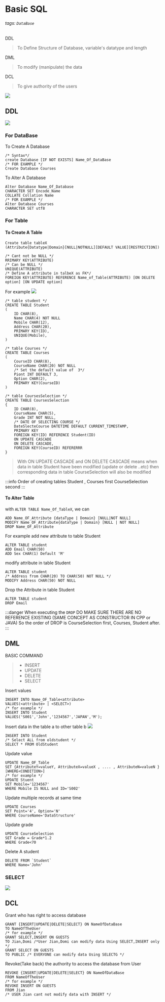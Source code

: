 # Basic SQL
###### tags: `DataBase`

DDL
> To Define Structure of Database, variable's datatype and length

DML
> To modify (manipulate) the data

DCL
> To give authority of the users 


![](https://i.imgur.com/v6rAbRL.png)




## DDL

![](https://i.imgur.com/SGIfZsA.png)


### For DataBase 

To Create A Database
```sql=
/* Syntax*/
create Database [IF NOT EXISTS] Name_Of_DataBase
/* FOR EXAMPLE */
Create Database Courses
```

To Alter A Database
```sql=
Alter Database Name_Of_Database
CHARACTER SET Encode_Name
COLLATE Collation Name
/* FOR EXAMPLE */
Alter Database Courses
CHARACTER SET utf8
```


### For Table
#### To Create A Table
```sql=
Create table tableX
(Attribute{Datatype|Domain}[NULL|NOTNULL][DEFAULT VALUE][RESTRICTION])

/* Cant not be NULL */
RRIMARY KEY(ATTRIBUTE)
/* Can be NULL */
UNIQUE(ATTRIBUTE)
/* Define A attribute in talbeX as FK*/
FOREIGN KEY(ATTRIBUTE) REFERENCE Name_of_Table(ATTRIBUTE) [ON DELETE option] [ON UPDATE option]
```


For example
![](https://i.imgur.com/VfZCdk4.png)

```sql=
/* table student */
CREATE TABLE Student
(
    ID CHAR(8),
    Name CHAR(4) NOT NULL
    Mobile CHAR(12),
    Address CHAR(20),
    PRIMARY KEY(ID),
    UNIQUE(Mobile),
)

/* table Courses */
CREATE TABLE Courses
(
    CourseID CHAR(8),
    CourseName CHAR(20) NOT NULL
    /* Set the default value of  3*/
    Piont INT DEFAULT 3,
    Option CHAR(2),
    PRIMARY KEY(CourseID)
)

/* table CoursesSelection */
CREATE TABLE CoursesSelection
{
    ID CHAR(8),
    CourseName CHAR(5),
    Grade INT NOT NULL,
    /* DATE OF SELECTING COURSE */
    DateSlecteCourse DATETIME DEFAULT CURRENT_TIMESTAMP,
    PRIMARY KEY
    FOREIGN KEY(ID) REFERENCE Student(ID)
    ON UPDATE CASCADE
    ON DELETE CASCADE,
    FOREIGN KEY(CourseID) REFERERRR
}
```
> With ON UPDATE CASCADE and ON DELETE CASCADE means
> when data in table Student have been modified (update or delete ..etc) then corresponding data in table CourseSelection will also be modified


:::info 
Order of creating tables
Student , Courses first
CourseSelection second
:::


#### To Alter Table

with `ALTER TABLE Name_Of_TableX`, we can
```sql=
ADD Name_OF_Attribute {dataType | Domain} [NULL|NOT NULL]
MODIFY Name_OF_Attribute{dataType | Domain} [NULL | NOT NULL]
DROP Name_OF_Attribute
```

For example
add new attribute to table Student
```sql=
ALTER TABLE student 
ADD Email CHAR(50)
ADD Sex CHAR(1) Default 'M'
``` 
modify attribute in table Student
```sql=
ALTER TABLE student
/* Address from CHAR(20) TO CHAR(50) NOT NULL */
MODIFY Address CHAR(50) NOT NULL
```
Drop the Attribute in table Student
```sql=
ALTER TABLE student
DROP Email
```

:::danger
When executing the `DROP` 
DO MAKE SURE THERE ARE NO REFERENCE EXISTING (SAME CONCEPT AS CONSTRUCTOR IN CPP or JAVA)
So the order of DROP is 
CourseSelection  first,
Courses, Student after.
:::

## DML

BASIC COMMAND 
> - INSERT
> - UPDATE
> - DELETE
> - SELECT


Insert values
```sql=
INSERT INTO Name_OF_Table<attribute>
VALUES(<attribute> | <SELECT>)
/* for example */
INSERT INTO Student
VALUES('S001','John','1234567','JAPAN','M');
```

Insert data in the table a to other table b
![](https://i.imgur.com/qEUimbZ.png)

```sql=
INSERT INTO Student
/* Select ALL from oldstudent */
SELECT * FROM OldStudent
```

Update value
```sql=
UPDATE Name_OF_Table
SET {AttributeY=valueY, AttributeX=valueX , .... , AttributeN=valueN }
[WHERE<CONDITION>]
/* for example */
UPDATE Stuent
SET Mobile='1234567'
WHERE Mobile IS NULL and ID='S002'
```

Update multiple records at same time
```sql=
UPDATE Courses
SET Point='4', Option='N'
WHERE CourseName='DataStructure'
```

Update grade
```sql=
UPDATE CourseSelection
SET Grade = Grade*1.2
WHERE Grade<70
```



Delete A student
```sql=
DELETE FROM `Student`
WHERE Name='John'
```


### SELECT
![](https://i.imgur.com/N70G6sQ.png)



## DCL

Grant who has right to access database
```sql=
GRANT {INSERT|UPDATE|DELETE|SELECT} ON NameOfDataBase
TO NameOfTheUser
/* for example */
GRANT SELECT,INSERT ON GUESTS
TO Jian,Domi /*User Jian,Domi can modify data Using SELECT,INSERT only */
GRANT SELECT ON GUESTS
TO PUBLIC /* EVERYONE can modify data Using SELECTG */
```

Revoke(Take back) the authority to access the database from User
```sql=
REVOKE {INSERT|UPDATE|DELETE|SELECT} ON NameOfDataBase
FROM NameOfTheUser
/* for example */
REVOKE INSERT ON GUESTS
FROM Jian 
/* USER Jian cant not modify data with INSERT */
```
